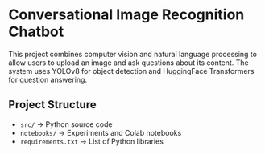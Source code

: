 # Conversational Image Recognition Chatbot

This project combines computer vision and natural language processing
to allow users to upload an image and ask questions about its content.
The system uses YOLOv8 for object detection and HuggingFace Transformers
for question answering.

## Project Structure
- `src/` → Python source code
- `notebooks/` → Experiments and Colab notebooks
- `requirements.txt` → List of Python libraries
